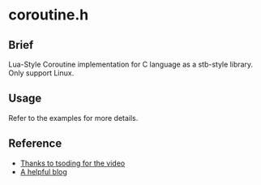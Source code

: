 # coroutine.h

## Brief

Lua-Style Coroutine implementation for C language as a stb-style library. Only support Linux.

## Usage

Refer to the examples for more details.

## Reference
- [Thanks to tsoding for the video](https://www.youtube.com/watch?v=sYSP_elDdZw)
- [A helpful blog](https://zhuanlan.zhihu.com/p/619176666)
